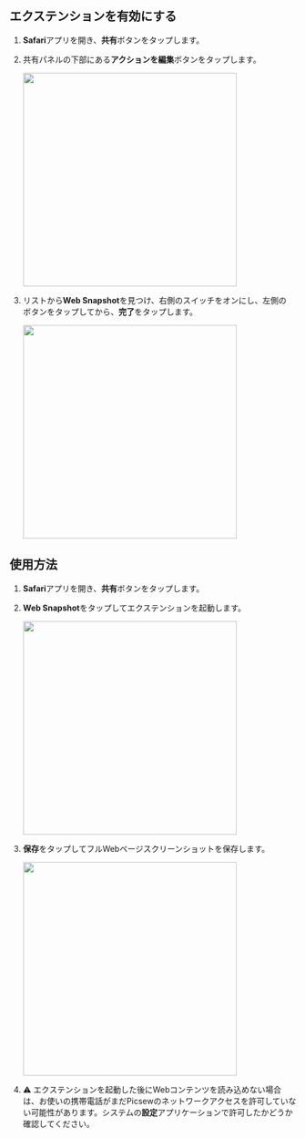 ## エクステンションを有効にする

1. **Safari**アプリを開き、**共有**ボタンをタップします。

2. 共有パネルの下部にある**アクションを編集**ボタンをタップします。

    <img src="../../assets/guide-web-snapshot-1.jpg" width="375" >


2. リストから**Web Snapshot**を見つけ、右側のスイッチをオンにし、左側の<img src="../../assets/guide-plus.png" style="height:1em !important; vertical-align:-10%">ボタンをタップしてから、**完了**をタップします。

    <img src="../../assets/guide-web-snapshot-2.jpg" width="375" >

## 使用方法

1. **Safari**アプリを開き、**共有**ボタンをタップします。

2. **Web Snapshot**をタップしてエクステンションを起動します。

    <img src="../../assets/guide-web-snapshot-3.jpg" width="375" >


3. **保存**をタップしてフルWebページスクリーンショットを保存します。

    <img src="../../assets/guide-web-snapshot-4.jpg" width="375" >


4. ⚠️ エクステンションを起動した後にWebコンテンツを読み込めない場合は、お使いの携帯電話がまだPicsewのネットワークアクセスを許可していない可能性があります。システムの**設定**アプリケーションで許可したかどうか確認してください。